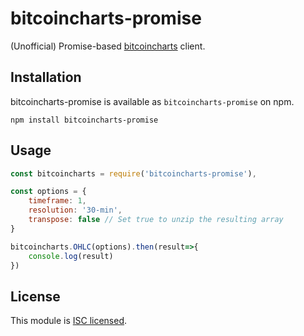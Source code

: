 bitcoincharts-promise
=====

(Unofficial) Promise-based [bitcoincharts](http://bitcoincharts.com/about/markets-api/) client.

## Installation

bitcoincharts-promise is available as `bitcoincharts-promise` on npm.

```
npm install bitcoincharts-promise
```

## Usage

```javascript
const bitcoincharts = require('bitcoincharts-promise'),

const options = {
    timeframe: 1,
    resolution: '30-min',
    transpose: false // Set true to unzip the resulting array
}

bitcoincharts.OHLC(options).then(result=>{
    console.log(result)
})
```

## License

This module is [ISC licensed](https://github.com/Charon77/bitcoincharts-promise/blob/master/LICENSE.txt).
